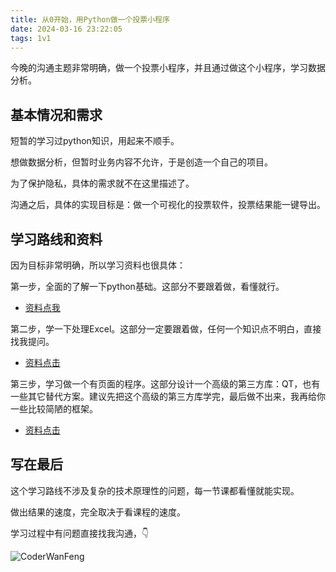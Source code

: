 ```yaml
---
title: 从0开始，用Python做一个投票小程序
date: 2024-03-16 23:22:05
tags: 1v1
---
```



今晚的沟通主题非常明确，做一个投票小程序，并且通过做这个小程序，学习数据分析。


## 基本情况和需求

短暂的学习过python知识，用起来不顺手。

想做数据分析，但暂时业务内容不允许，于是创造一个自己的项目。

为了保护隐私，具体的需求就不在这里描述了。

沟通之后，具体的实现目标是：做一个可视化的投票软件，投票结果能一键导出。



## 学习路线和资料

因为目标非常明确，所以学习资料也很具体：

第一步，全面的了解一下python基础。这部分不要跟着做，看懂就行。

- [资料点我](https://www.bilibili.com/video/BV1MM4y1G76j/?spm_id_from=333.999.0.0)

第二步，学一下处理Excel。这部分一定要跟着做，任何一个知识点不明白，直接找我提问。

- [资料点击](https://www.bilibili.com/video/BV1hk4y1C73S/?spm_id_from=333.999.0.0)


第三步，学习做一个有页面的程序。这部分设计一个高级的第三方库：QT，也有一些其它替代方案。建议先把这个高级的第三方库学完，最后做不出来，我再给你一些比较简陋的框架。

- [资料点击](https://www.bilibili.com/video/BV11C4y1P7fj/?spm_id_from=333.337.search-card.all.click&vd_source=ca20bb8763fcb18660aa74d7a87234fa)


## 写在最后

这个学习路线不涉及复杂的技术原理性的问题，每一节课都看懂就能实现。

做出结果的速度，完全取决于看课程的速度。

学习过程中有问题直接找我沟通，👇

![CoderWanFeng](https://python-office-1300615378.cos.ap-chongqing.myqcloud.com/wechat/qr-code.jpg)
